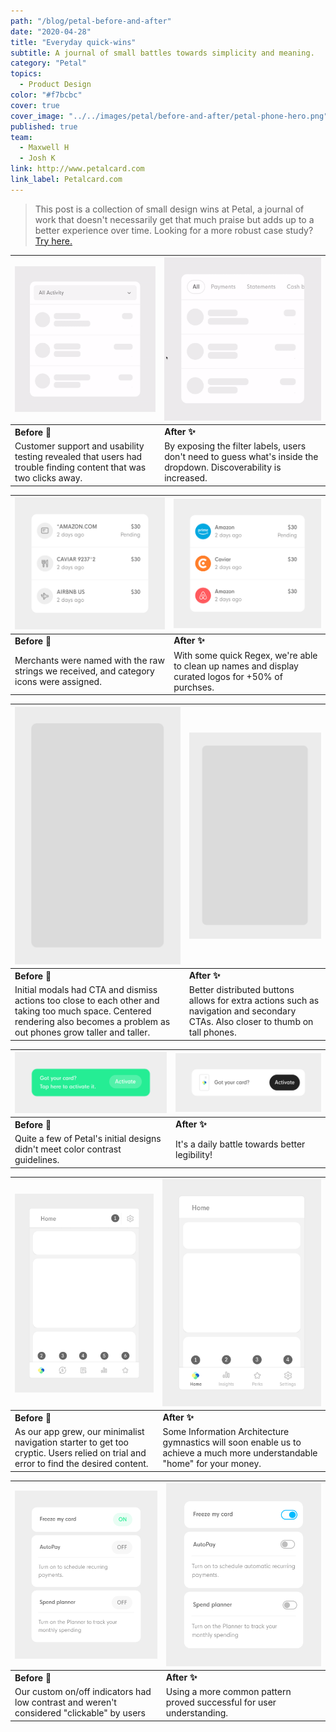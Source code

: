 ```yaml
---
path: "/blog/petal-before-and-after"
date: "2020-04-28"
title: "Everyday quick-wins"
subtitle: A journal of small battles towards simplicity and meaning.
category: "Petal"
topics:
  - Product Design
color: "#f7bcbc"
cover: true
cover_image: "../../images/petal/before-and-after/petal-phone-hero.png"
published: true
team:
  - Maxwell H
  - Josh K
link: http://www.petalcard.com
link_label: Petalcard.com
---
```


>   This post is a collection of small design wins at Petal, a journal of work that doesn't   necessarily get that much praise but adds up to a better experience over time. Looking for a more robust case study? [Try here.](/blog/nubank/nuconta)

| <img src="../../images/petal/before-and-after/filters-before.gif"> | <img src="../../images/petal/before-and-after/filters-after-3.gif"> | 
|--------- | --------|
| __Before 🤔__        |__After ✨__         |
| Customer support and usability testing revealed that users had trouble finding content that was two clicks away. | By exposing the filter labels, users don't need to guess what's inside the dropdown. Discoverability is increased. | 

| ![](../../images/petal/before-and-after/feedItems-before.png) | ![](../../images/petal/before-and-after/feedItems-after.png) | 
|--------- | --------|
| __Before 🤔__        |__After ✨__         |
| Merchants were named with the raw strings we received, and category icons were assigned. | With some quick Regex, we're able to clean up names and display curated logos for +50% of purchses. | 

| ![](../../images/petal/before-and-after/modals-before-12.gif) | ![](../../images/petal/before-and-after/modals-after-12.gif) | 
|--------- | --------|
| __Before 🤔__        |__After ✨__         |
| Initial modals had CTA and dismiss actions too close to each other and taking too much space. Centered rendering also becomes a problem as out phones grow taller and taller. | Better distributed buttons allows for extra actions such as navigation and secondary CTAs. Also closer to thumb on tall phones. |


| ![](../../images/petal/before-and-after/toast-before.png) | ![](../../images/petal/before-and-after/toast-after.png) | 
|--------- | --------|
| __Before 🤔__        |__After ✨__         |
| Quite a few of Petal's initial designs didn't meet color contrast guidelines.   | It's a daily battle towards better legibility! | 

| ![](../../images/petal/before-and-after/navigation-before-2.png) | ![](../../images/petal/before-and-after/navigation-after-2.png) | 
|--------- | --------|
| __Before 🤔__        |__After ✨__         |
| As our app grew, our minimalist navigation starter to get too cryptic. Users relied on trial and error to find the desired content.   | Some Information Architecture gymnastics will soon enable us to achieve a much more understandable "home" for your money.  | 

| ![](../../images/petal/before-and-after/toggles-before.png) | ![](../../images/petal/before-and-after/toggles-after.png) | 
|--------- | --------|
| __Before 🤔__        |__After ✨__         |
| Our custom on/off indicators had low contrast and weren't considered "clickable" by users  | Using a more common pattern proved successful for user understanding. | 


<!-- <div class="flex">
<div class="w-50">
__Before__Users reported difficulty finding their statements and payments
</div>

<div class="w-50">
__After__20% higher clicks on statements and payments
</div>
</div> -->